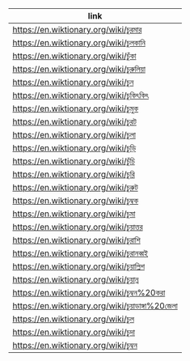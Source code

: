 |link|
|----|
|https://en.wiktionary.org/wiki/চুরমার|
|https://en.wiktionary.org/wiki/চুলকানি|
|https://en.wiktionary.org/wiki/চুঁকা|
|https://en.wiktionary.org/wiki/চুরুলিয়া|
|https://en.wiktionary.org/wiki/চুন|
|https://en.wiktionary.org/wiki/চুকিৎকিৎ|
|https://en.wiktionary.org/wiki/চুমুক|
|https://en.wiktionary.org/wiki/চুরট|
|https://en.wiktionary.org/wiki/চুলা|
|https://en.wiktionary.org/wiki/চুড়ি|
|https://en.wiktionary.org/wiki/চুঁচি|
|https://en.wiktionary.org/wiki/চুরি|
|https://en.wiktionary.org/wiki/চুরুট|
|https://en.wiktionary.org/wiki/চুম্বক|
|https://en.wiktionary.org/wiki/চুমা|
|https://en.wiktionary.org/wiki/চুয়াত্তর|
|https://en.wiktionary.org/wiki/চুরাশি|
|https://en.wiktionary.org/wiki/চুরানব্বই|
|https://en.wiktionary.org/wiki/চুয়াল্লিশ|
|https://en.wiktionary.org/wiki/চুয়ান্ন|
|https://en.wiktionary.org/wiki/চুম্বন%20করা|
|https://en.wiktionary.org/wiki/চুয়াডাঙ্গা%20জেলা|
|https://en.wiktionary.org/wiki/চুল|
|https://en.wiktionary.org/wiki/চুদা|
|https://en.wiktionary.org/wiki/চুম্বন|
